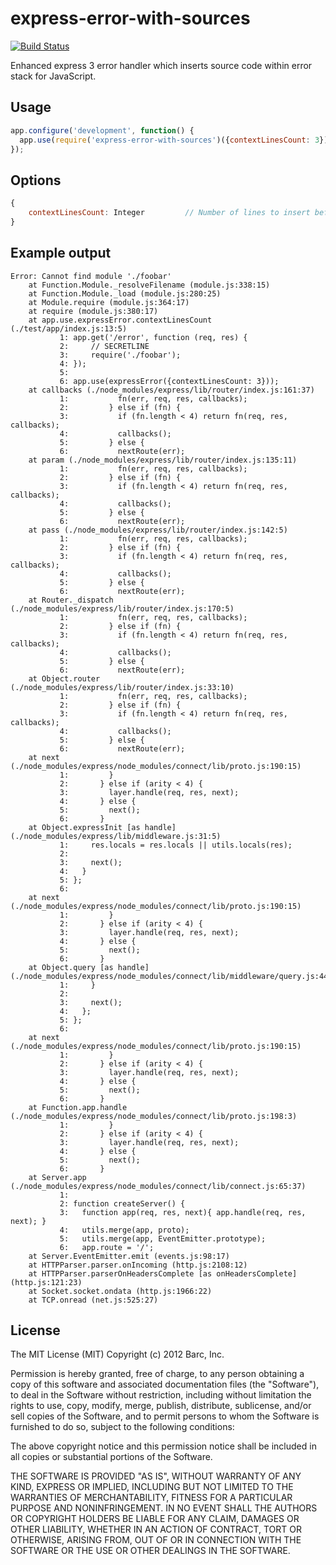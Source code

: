 # express-error-with-sources

[![Build Status](https://travis-ci.org/floatdrop/express-error-with-sources.png?branch=master)](https://travis-ci.org/floatdrop/express-error-with-sources)

Enhanced express 3 error handler which inserts source code within error stack for
JavaScript.

## Usage

```javascript
app.configure('development', function() {
  app.use(require('express-error-with-sources')({contextLinesCount: 3}));
});
```

## Options

```javascript
{
    contextLinesCount: Integer         // Number of lines to insert before and after the error line.
}
```

## Example output

```
Error: Cannot find module './foobar'
    at Function.Module._resolveFilename (module.js:338:15)
    at Function.Module._load (module.js:280:25)
    at Module.require (module.js:364:17)
    at require (module.js:380:17)
    at app.use.expressError.contextLinesCount (./test/app/index.js:13:5)
           1: app.get('/error', function (req, res) {
           2:     // SECRETLINE
           3:     require('./foobar');
           4: });
           5:
           6: app.use(expressError({contextLinesCount: 3}));
    at callbacks (./node_modules/express/lib/router/index.js:161:37)
           1:           fn(err, req, res, callbacks);
           2:         } else if (fn) {
           3:           if (fn.length < 4) return fn(req, res, callbacks);
           4:           callbacks();
           5:         } else {
           6:           nextRoute(err);
    at param (./node_modules/express/lib/router/index.js:135:11)
           1:           fn(err, req, res, callbacks);
           2:         } else if (fn) {
           3:           if (fn.length < 4) return fn(req, res, callbacks);
           4:           callbacks();
           5:         } else {
           6:           nextRoute(err);
    at pass (./node_modules/express/lib/router/index.js:142:5)
           1:           fn(err, req, res, callbacks);
           2:         } else if (fn) {
           3:           if (fn.length < 4) return fn(req, res, callbacks);
           4:           callbacks();
           5:         } else {
           6:           nextRoute(err);
    at Router._dispatch (./node_modules/express/lib/router/index.js:170:5)
           1:           fn(err, req, res, callbacks);
           2:         } else if (fn) {
           3:           if (fn.length < 4) return fn(req, res, callbacks);
           4:           callbacks();
           5:         } else {
           6:           nextRoute(err);
    at Object.router (./node_modules/express/lib/router/index.js:33:10)
           1:           fn(err, req, res, callbacks);
           2:         } else if (fn) {
           3:           if (fn.length < 4) return fn(req, res, callbacks);
           4:           callbacks();
           5:         } else {
           6:           nextRoute(err);
    at next (./node_modules/express/node_modules/connect/lib/proto.js:190:15)
           1:         }
           2:       } else if (arity < 4) {
           3:         layer.handle(req, res, next);
           4:       } else {
           5:         next();
           6:       }
    at Object.expressInit [as handle] (./node_modules/express/lib/middleware.js:31:5)
           1:     res.locals = res.locals || utils.locals(res);
           2:
           3:     next();
           4:   }
           5: };
           6:
    at next (./node_modules/express/node_modules/connect/lib/proto.js:190:15)
           1:         }
           2:       } else if (arity < 4) {
           3:         layer.handle(req, res, next);
           4:       } else {
           5:         next();
           6:       }
    at Object.query [as handle] (./node_modules/express/node_modules/connect/lib/middleware/query.js:44:5)
           1:     }
           2:
           3:     next();
           4:   };
           5: };
           6:
    at next (./node_modules/express/node_modules/connect/lib/proto.js:190:15)
           1:         }
           2:       } else if (arity < 4) {
           3:         layer.handle(req, res, next);
           4:       } else {
           5:         next();
           6:       }
    at Function.app.handle (./node_modules/express/node_modules/connect/lib/proto.js:198:3)
           1:         }
           2:       } else if (arity < 4) {
           3:         layer.handle(req, res, next);
           4:       } else {
           5:         next();
           6:       }
    at Server.app (./node_modules/express/node_modules/connect/lib/connect.js:65:37)
           1:
           2: function createServer() {
           3:   function app(req, res, next){ app.handle(req, res, next); }
           4:   utils.merge(app, proto);
           5:   utils.merge(app, EventEmitter.prototype);
           6:   app.route = '/';
    at Server.EventEmitter.emit (events.js:98:17)
    at HTTPParser.parser.onIncoming (http.js:2108:12)
    at HTTPParser.parserOnHeadersComplete [as onHeadersComplete] (http.js:121:23)
    at Socket.socket.ondata (http.js:1966:22)
    at TCP.onread (net.js:525:27)
```

## License

The MIT License (MIT) Copyright (c) 2012 Barc, Inc.

Permission is hereby granted, free of charge, to any person obtaining a copy of this software and associated documentation files (the "Software"), to deal in the Software without restriction, including without limitation the rights to use, copy, modify, merge, publish, distribute, sublicense, and/or sell copies of the Software, and to permit persons to whom the Software is furnished to do so, subject to the following conditions:

The above copyright notice and this permission notice shall be included in all copies or substantial portions of the Software.

THE SOFTWARE IS PROVIDED "AS IS", WITHOUT WARRANTY OF ANY KIND, EXPRESS OR IMPLIED, INCLUDING BUT NOT LIMITED TO THE WARRANTIES OF MERCHANTABILITY, FITNESS FOR A PARTICULAR PURPOSE AND NONINFRINGEMENT. IN NO EVENT SHALL THE AUTHORS OR COPYRIGHT HOLDERS BE LIABLE FOR ANY CLAIM, DAMAGES OR OTHER LIABILITY, WHETHER IN AN ACTION OF CONTRACT, TORT OR OTHERWISE, ARISING FROM, OUT OF OR IN CONNECTION WITH THE SOFTWARE OR THE USE OR OTHER DEALINGS IN THE SOFTWARE.



